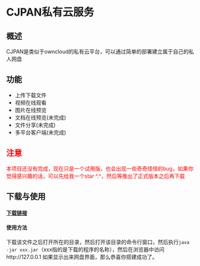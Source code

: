 # CJPAN私有云服务

## 概述
CJPAN是类似于owncloud的私有云平台，可以通过简单的部署建立属于自己的私人网盘
## 功能
- 上传下载文件
- 视频在线观看
- 图片在线预览
- 文档在线预览(未完成)
- 文件分享(未完成)
- 多平台客户端(未完成)
## <span style="color:red">注意</span>
<span style="color:red">本项目还没有完成，现在只是一个试用版，也会出现一些奇奇怪怪的bug，如果你觉得感兴趣的话，可以先给我一个star ^.^，然后等推出了正式版本之后再下载</span>
## 下载与使用
#### [下载链接](https://github.com/sucaiji/cjpan/releases)
#### 使用方法
下载该文件之后打开所在的目录，然后打开该目录的命令行窗口，然后执行```java -jar xxx.jar```（xxx指的是下载的程序的名称），然后在浏览器中访问http://127.0.0.1
如果显示出来网盘界面，那么恭喜你搭建成功了。
